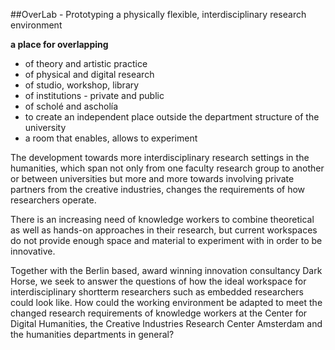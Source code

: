 ##OverLab - Prototyping a physically flexible, interdisciplinary research environment


**a place for overlapping**

- of theory and artistic practice  
- of physical and digital research  
- of studio, workshop, library  
- of institutions - private and public  
- of scholé and ascholía  
- to create an independent place outside the department structure of the university  
- a room that enables, allows to experiment  


The development towards more interdisciplinary research settings in the humanities, which span not only from one faculty research group to another or between universities but more and more towards involving private partners from the creative industries, changes the requirements of how researchers operate.

There is an increasing need of knowledge workers to combine theoretical as well as hands-on approaches in their research, but current workspaces do not provide enough space and material to experiment with in order to be innovative.

Together with the Berlin based, award winning innovation consultancy Dark Horse, we seek to answer the questions of how the ideal workspace for interdisciplinary shortterm researchers such as embedded researchers could look like. How could the working environment be adapted to meet the changed research requirements of knowledge workers at the Center for Digital Humanities, the Creative Industries Research Center Amsterdam and the humanities departments in general?
